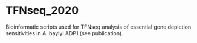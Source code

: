# TFNseq_2020
Bioinformatic scripts used for TFNseq analysis of essential gene depletion sensitivities in A. baylyi ADP1 (see publication).
